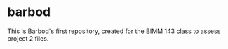 # barbod
This is Barbod's first repository, created for the BIMM 143 class to assess project 2 files.
